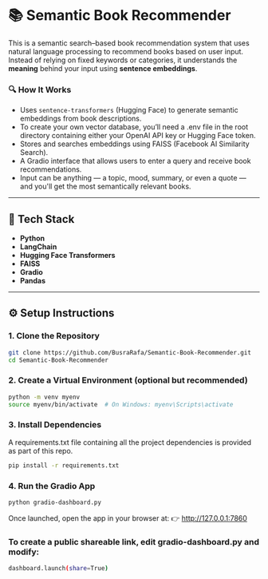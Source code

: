# 📚 Semantic Book Recommender

This is a semantic search–based book recommendation system that uses natural language processing to recommend books based on user input. Instead of relying on fixed keywords or categories, it understands the **meaning** behind your input using **sentence embeddings**.

### 🔍 How It Works

- Uses `sentence-transformers` (Hugging Face) to generate semantic embeddings from book descriptions.
- To create your own vector database, you’ll need a .env file in the root directory containing either your OpenAI API key or Hugging Face token.
- Stores and searches embeddings using FAISS (Facebook AI Similarity Search).
- A Gradio interface that allows users to enter a query and receive book recommendations.
- Input can be anything — a topic, mood, summary, or even a quote — and you'll get the most semantically relevant books.

---

## 🧰 Tech Stack

- **Python**
- **LangChain**
- **Hugging Face Transformers**
- **FAISS**
- **Gradio**
- **Pandas**

---

## ⚙️ Setup Instructions

### 1. Clone the Repository

```bash
git clone https://github.com/BusraRafa/Semantic-Book-Recommender.git
cd Semantic-Book-Recommender
```
### 2. Create a Virtual Environment (optional but recommended)
```bash
python -m venv myenv
source myenv/bin/activate  # On Windows: myenv\Scripts\activate
```
### 3. Install Dependencies
A requirements.txt file containing all the project dependencies is provided as part of this repo.
``` bash
pip install -r requirements.txt
```
### 4. Run the Gradio App
```bash
python gradio-dashboard.py
```
Once launched, open the app in your browser at:
👉 http://127.0.0.1:7860

### To create a public shareable link, edit gradio-dashboard.py and modify:
```bash
dashboard.launch(share=True)
